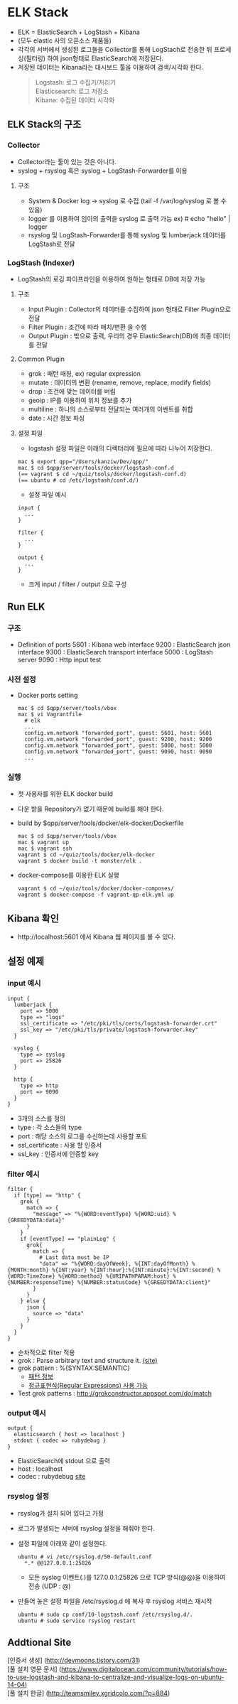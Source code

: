 # ELK Stack

- ELK = ElasticSearch + LogStash + Kibana
- (모두 elastic 사의 오픈소스 제품들)
- 각각의 서버에서 생성된 로그들을 Collector를 통해 LogStach로 전송한 뒤 프로세싱(필터링) 하여 json형태로 ElasticSearch에 저장된다.
- 저장된 데이터는 Kibana라는 대시보드 툴을 이용하여 검색/시각화 한다.
	> Logstash: 로그 수집기/처리기  
	> Elasticsearch: 로그 저장소  
	> Kibana: 수집된 데이터 시각화  

## ELK Stack의 구조

### Collector

- Collector라는 툴이 있는 것은 아니다.
- syslog + rsyslog 혹은 syslog + LogStash-Forwarder를 이용

1. 구조

	- System & Docker log -> syslog 로 수집
	  (tail -f /var/log/syslog 로 볼 수 있음)
	- logger 를 이용하여 임이의 출력을 syslog 로 출력 가능
	  ex) # echo "hello" | logger
	- rsyslog 및 LogStash-Forwarder를 통해 syslog 및 lumberjack 데이터를 LogStash로 전달

### LogStash (Indexer)

- LogStash의 로깅 파이프라인을 이용하여 원하는 형태로 DB에 저장 가능

1. 구조

	- Input Plugin : Collector의 데이터를 수집하여 json 형태로 Filter Plugin으로 전달
	- Filter Plugin : 조건에 따라 매치/변환 을 수행
	- Output Plugin : 밖으로 출력, 우리의 경우 ElasticSearch(DB)에 최종 데이터를 전달


1. Common Plugin

	- grok : 패턴 매칭, ex) regular expression
	- mutate : 데이터의 변환 (rename, remove, replace, modify fields)
	- drop : 조건에 맞는 데이터를 버림
	- geoip : IP를 이용하여 위치 정보를 추가
	- multiline : 하나의 소스로부터 전달되는 여러개의 이벤트를 취합
	- date : 시간 정보 파싱


1. 설정 파일

	- logstash 설정 파일은 아래의 디렉터리에 필요에 따라 나누어 저장한다.

	```
	mac $ export qpp="/Users/kanziw/Dev/qpp/"
	mac $ cd $qpp/server/tools/docker/logstash-conf.d
	(== vagrant $ cd ~/quiz/tools/docker/logstash-conf.d)
	(== ubuntu # cd /etc/logstash/conf.d/)
	```
	
	- 설정 파일 예시

	```
	input {
	  ...
	}
	
	filter {
	  ...
	}
	
	output {
	  ...
	}
	```
	
	- 크게 input / filter / output 으로 구성




## Run ELK

### 구조

- Definition of ports
5601 : Kibana web interface
9200 : ElasticSearch json interface
9300 : ElasticSearch transport interface
5000 : LogStash server
9090 : Http input test


### 사전 설정

- Docker ports setting

	```
	mac $ cd $qpp/server/tools/vbox
	mac $ vi Vagrantfile
	  # elk
	  ...
	  config.vm.network "forwarded_port", guest: 5601, host: 5601
	  config.vm.network "forwarded_port", guest: 9200, host: 9200
	  config.vm.network "forwarded_port", guest: 5000, host: 5000
	  config.vm.network "forwarded_port", guest: 9090, host: 9090
	  ...
	```

### 실행

- 첫 사용자를 위한 ELK docker build
- 다운 받을 Repository가 없기 때문에 build를 해야 한다.
- build by $qpp/server/tools/docker/elk-docker/Dockerfile

	```
	mac $ cd $qpp/server/tools/vbox
	mac $ vagrant up
	mac $ vagrant ssh
	vagrant $ cd ~/quiz/tools/docker/elk-docker
	vagrant $ docker build -t monster/elk .
	```

- docker-compose를 이용한 ELK 실행

	```
	vagrant $ cd ~/quiz/tools/docker/docker-composes/
	vagrant $ docker-compose -f vagrant-qp-elk.yml up
	```



## Kibana 확인

- http://localhost:5601 에서 Kibana 웹 페이지를 볼 수 있다.




## 설정 예제

### input 예시

```
input {
  lumberjack {
    port => 5000
    type => "logs"
    ssl_certificate => "/etc/pki/tls/certs/logstash-forwarder.crt"
    ssl_key => "/etc/pki/tls/private/logstash-forwarder.key"
  }

  syslog {
    type => syslog
    port => 25826
  }

  http {
    type => http
    port => 9090
  }
}
```

- 3개의 소스를 정의
- type : 각 소스들의 type
- port : 해당 소스의 로그를 수신하는데 사용할 포트
- ssl_certificate : 사용 할 인증서
- ssl_key : 인증서에 인증할 key


### filter 예시

```
filter {
  if [type] == "http" {
    grok {
      match => {
        "message" => "%{WORD:eventType} %{WORD:uid} %{GREEDYDATA:data}"
      }
    }
    if [eventType] == "plainLog" {
      grok{
        match => {
          # Last data must be IP
          "data" => "%{WORD:dayOfWeek}, %{INT:dayOfMonth} %{MONTH:month} %{INT:year} %{INT:hour}:%{INT:minute}:%{INT:second} %{WORD:TimeZone} %{WORD:method} %{URIPATHPARAM:host} %{NUMBER:responseTime} %{NUMBER:statusCode} %{GREEDYDATA:client}"
        }
      }
    } else {
      json {
        source => "data"
      }
    }
  }
}
```

- 순차적으로 filter 적용
- grok : Parse arbitrary text and structure it. [(site)](https://www.elastic.co/guide/en/logstash/current/plugins-filters-grok.html)
- grok pattern : %{SYNTAX:SEMANTIC}
	- [패턴 정보](https://github.com/logstash-plugins/logstash-patterns-core/blob/master/patterns/grok-patterns)
	- [정규표현식(Regular Expressions) 사용 가능](https://www.elastic.co/guide/en/logstash/current/plugins-filters-grok.html#_regular_expressions)
- Test grok patterns : http://grokconstructor.appspot.com/do/match


### output 예시

```
output {
  elasticsearch { host => localhost }
  stdout { codec => rubydebug }
}
```

- ElasticSearch에 stdout 으로 출력
- host : localhost
- codec : rubydebug [site](https://www.elastic.co/guide/en/logstash/current/plugins-codecs-rubydebug.html)


### rsyslog 설정

- rsyslog가 설치 되어 있다고 가정
- 로그가 발생되는 서버에 rsyslog 설정을 해줘야 한다.
- 설정 파일에 아래와 같이 설정한다.

	```
	ubuntu # vi /etc/rsyslog.d/50-default.conf
	  *.* @@127.0.0.1:25826
	```
	- 모든 syslog 이벤트(*.*)를 127.0.0.1:25826 으로 TCP 방식(@@)을 이용하여 전송 (UDP : @)
- 만들어 놓은 설정 파일을 /etc/rsyslog.d 에 복사 후 rsyslog 서비스 재시작

	```
	ubuntu # sudo cp conf/10-logstash.conf /etc/rsyslog.d/.
	ubuntu # sudo service rsyslog restart
	```

## Addtional Site
[인증서 생성] (http://devmoons.tistory.com/31)  
[풀 설치 영문 문서] (https://www.digitalocean.com/community/tutorials/how-to-use-logstash-and-kibana-to-centralize-and-visualize-logs-on-ubuntu-14-04)  
[풀 설치 한글] (http://teamsmiley.xgridcolo.com/?p=884)


